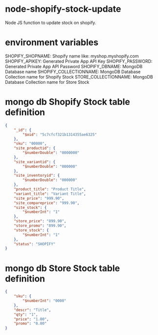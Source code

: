 # node-shopify-stock-update
Node JS function to update stock on shopify. 

# environment variables
SHOPIFY_SHOPNAME: Shopify name like: myshop.myshopify.com
SHOPIFY_APIKEY: Generated Private App API Key
SHOPIFY_PASSWORD: Generated Private App API Password
SHOPIFY_DBNAME: MongoDB Database name
SHOPIFY_COLLECTIONNAME: MongoDB Database Collection name for Shopify Stock
STORE_COLLECTIONNAME: MongoDB Database Collection name for Store Stock

# mongo db Shopify Stock table definition
```json
{
    "_id": {
        "$oid": "5c7cfcf321b1314355ae6325"
    },
    "sku": "00000",
    "site_productid": {
        "$numberDouble": "0000000"
    },
    "site_variantid": {
        "$numberDouble": "000000"
    },
    "site_inventoryid": {
        "$numberDouble": "000000"
    },
    "product_title": "Product Title",
    "variant_title": "Variant Title",
    "site_price": "999.90",
    "site_compareprice": "999.90",
    "site_stock": {
        "$numberInt": "1"
    },
    "store_price": "899.90",
    "store_promo": "899.90",
    "store_stock": {
        "$numberInt": "1"
    },
    "status": "SHOPIFY"
}
```
# mongo db Store Stock table definition
```json
{
    "sku": {
        "$numberInt": "0000"
    },
    "descr": "Title",
    "qty": "1",
    "price": "1.00",
    "promo": "0.00"
}
```
